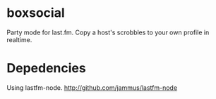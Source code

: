 # boxsocial
Party mode for last.fm.
Copy a host's scrobbles to your own profile in realtime.

# Depedencies
Using lastfm-node. http://github.com/jammus/lastfm-node
